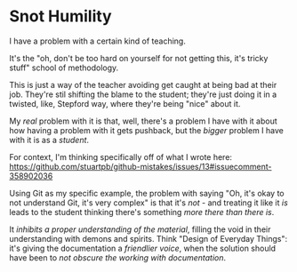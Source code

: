 # Snot Humility

I have a problem with a certain kind of teaching.

It's the "oh, don't be too hard on yourself for not getting this, it's tricky stuff" school of methodology.

This is just a way of the teacher avoiding get caught at being bad at their job. They're stil shifting the blame to the student; they're just doing it in a twisted, like, Stepford way, where they're being "nice" about it.

My *real* problem with it is that, well, there's a problem I have with it about how having a problem with it gets pushback, but the *bigger* problem I have with it is as a *student*.

For context, I'm thinking specifically off of what I wrote here: https://github.com/stuartpb/github-mistakes/issues/13#issuecomment-358902036

Using Git as my specific example, the problem with saying "Oh, it's okay to not understand Git, it's very complex" is that it's *not* - and treating it like it *is* leads to the student thinking there's something *more there than there is*.

It *inhibits a proper understanding of the material*, filling the void in their understanding with demons and spirits. Think "Design of Everyday Things": it's giving the documentation a *friendlier voice*, when the solution should have been to *not obscure the working with documentation*.
